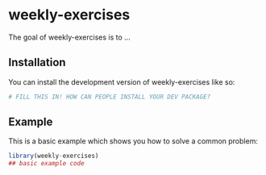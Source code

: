 
# weekly-exercises

<!-- badges: start -->
<!-- badges: end -->

The goal of weekly-exercises is to ...

## Installation

You can install the development version of weekly-exercises like so:

``` r
# FILL THIS IN! HOW CAN PEOPLE INSTALL YOUR DEV PACKAGE?
```

## Example

This is a basic example which shows you how to solve a common problem:

``` r
library(weekly-exercises)
## basic example code
```

